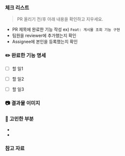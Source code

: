 ### 체크 리스트
> PR 올리기 전/후 아래 내용을 확인하고 지우세요.
* PR 제목에 완료한 기능 작성 ex) `Feat: 게시물 조회 기능 구현`
* 팀원을 reviewer에 추가했는지 확인
* Assignee에 본인을 등록했는지 확인


### ✏️ 완료한 기능 명세

- [ ] 할 일1
- [ ] 할 일2
- [ ] 할 일3


### 📷 결과물 이미지



### 🤔 고민한 부분

- 
- 

### 참고 자료